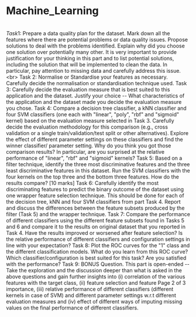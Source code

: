 # Machine_Learning


<br>$Task 1:$ Prepare a data quality plan for the dataset. Mark down all the features where there are potential problems or data quality issues. Propose solutions to deal with the problems identified. Explain why did you choose one solution over potentially many other. It is very important to provide justification for your thinking in this part and to list potential solutions, including the solution that will be implemented to clean the data. In particular, pay attention to missing data and carefully address this issue.<br\>
Task 2: Normalise or Standardise your features as necessary. Carefully decide the normalisation or standardisation technique used. 
Task 3: Carefully decide the evaluation measure that is best suited to this application and the dataset. Justify your choice -- What characteristics of the application and the dataset made you decide the evaluation measure you chose.
Task 4: Compare a decision tree classifier, a kNN classifier and four SVM classifiers (one each with "linear", "poly", "rbf" and "sigmoid" kernel) based on the evaluation measure selected in Task 3. Carefully decide the evaluation methodology for this comparison (e.g., cross validation or a single train/validation/test split or other alternatives). Explore the effect of different parameter settings on these classifiers and find the winner classifier/ parameter setting. Why do you think you got those comparison results? In particular, are you surprised at the relative performance of "linear", "rbf" and "sigmoid" kernels? 
Task 5: Based on a filter technique, identify the three most discriminative features and the three least discriminative features in this dataset. Run the SVM classifiers with the four kernels on the top three and the bottom three features. How do the results compare? [10 marks]
Task 6: Carefully identify the most discriminating features to predict the binary outcome of the dataset using one wrapper feature selection technique. This should be done for each of the decision tree, kNN and four SVM classifiers from part Task 4. Report and discuss the differences between the feature subsets produced by the filter (Task 5) and the wrapper technique.
Task 7: Compare the performance of different classifiers using the different feature subsets found in Tasks 5 and 6 and compare it to the results on original dataset that you reported in Task 4. Have the results improved or worsened after feature selection? Is the relative performance of different classifiers and configuration settings in line with your expectation?
Task 8: Plot the ROC curves for the "1" class and the different classification models. What do you learn from this ROC curve? Which classifier/configuration is best suited for this task? Are you satisfied with the performance? 
Task 9: BONUS Question. This part is open-ended -- Take the exploration and the discussion deeper than what is asked in the above questions and gain further insights into (i) correlation of the various features with the target class, (ii) feature selection and feature
Page 2 of 3
importance, (iii) relative performance of different classifiers (different kernels in case of SVM) and different parameter settings w.r.t different evaluation measures and (iv) effect of different ways of imputing missing values on the final performance of different classifiers.
